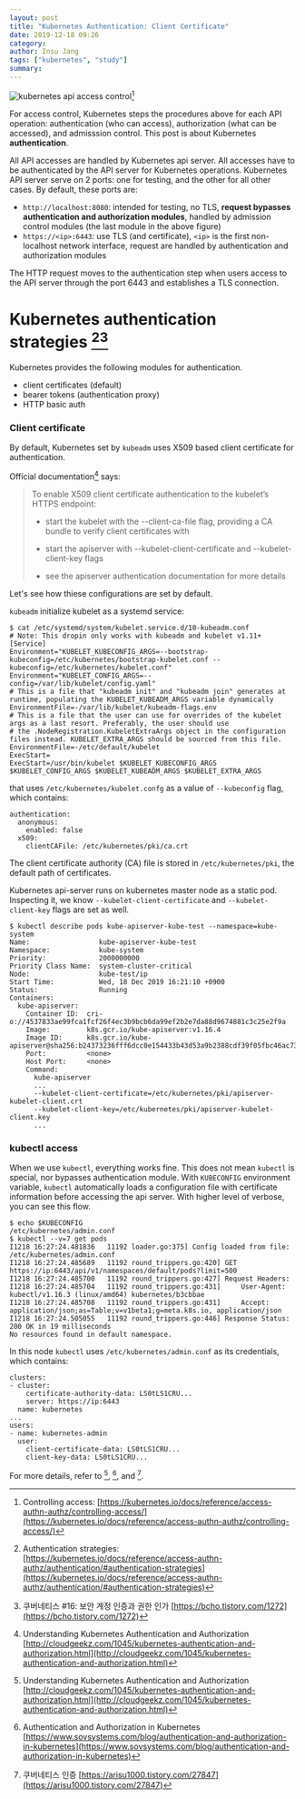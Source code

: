 ```yaml
---
layout: post
title: "Kubernetes Authentication: Client Certificate"
date: 2019-12-18 09:26
category: 
author: Insu Jang
tags: ["kubernetes", "study"]
summary: 
---
```


![kubernetes api access control](https://d33wubrfki0l68.cloudfront.net/673dbafd771491a080c02c6de3fdd41b09623c90/50100/images/docs/admin/access-control-overview.svg)[^1]

For access control, Kubernetes steps the procedures above for each API operation: authentication (who can access), authorization (what can be accessed), and admisssion control.
This post is about Kubernetes **authentication**.

All API accesses are handled by Kubernetes api server. All accesses have to be authenticated by the API server for Kubernetes operations.
Kubernetes API server serve on 2 ports: one for testing, and the other for all other cases.
By default, these ports are:

- `http://localhost:8080`: intended for testing, no TLS, **request bypasses authentication and authorization modules**, handled by admission control modules (the last module in the above figure)
- `https://<ip>:6443`: use TLS (and certificate), `<ip>` is the first non-localhost network interface, request are handled by authentication and authorization modules

The HTTP request moves to the authentication step when users access to the API server through the port 6443 and establishes a TLS connection.

# Kubernetes authentication strategies [^2][^3]

Kubernetes provides the following modules for authentication.

- client certificates (default)
- bearer tokens (authentication proxy)
- HTTP basic auth


### Client certificate

By default, Kubernetes set by `kubeadm` uses X509 based client certificate for authentication.

Official documentation[^5] says:

> To enable X509 client certificate authentication to the kubelet’s HTTPS endpoint:
>
> - start the kubelet with the --client-ca-file flag, providing a CA bundle to verify client certificates with
>
> - start the apiserver with --kubelet-client-certificate and --kubelet-client-key flags
>
> - see the apiserver authentication documentation for more details

Let's see how thiese configurations are set by default.

`kubeadm` initialize kubelet as a systemd service:

```
$ cat /etc/systemd/system/kubelet.service.d/10-kubeadm.conf 
# Note: This dropin only works with kubeadm and kubelet v1.11+
[Service]
Environment="KUBELET_KUBECONFIG_ARGS=--bootstrap-kubeconfig=/etc/kubernetes/bootstrap-kubelet.conf --kubeconfig=/etc/kubernetes/kubelet.conf"
Environment="KUBELET_CONFIG_ARGS=--config=/var/lib/kubelet/config.yaml"
# This is a file that "kubeadm init" and "kubeadm join" generates at runtime, populating the KUBELET_KUBEADM_ARGS variable dynamically
EnvironmentFile=-/var/lib/kubelet/kubeadm-flags.env
# This is a file that the user can use for overrides of the kubelet args as a last resort. Preferably, the user should use
# the .NodeRegistration.KubeletExtraArgs object in the configuration files instead. KUBELET_EXTRA_ARGS should be sourced from this file.
EnvironmentFile=-/etc/default/kubelet
ExecStart=
ExecStart=/usr/bin/kubelet $KUBELET_KUBECONFIG_ARGS $KUBELET_CONFIG_ARGS $KUBELET_KUBEADM_ARGS $KUBELET_EXTRA_ARGS
```
that uses `/etc/kubernetes/kubelet.confg` as a value of `--kubeconfig` flag, which contains:
```
authentication:
  anonymous:
    enabled: false
  x509:
    clientCAFile: /etc/kubernetes/pki/ca.crt
```

The client certificate authority (CA) file is stored in `/etc/kubernetes/pki`, the default path of certificates.

Kubernetes api-server runs on kubernetes master node as a static pod. Inspecting it, we know `--kubelet-client-certificate` and `--kubelet-client-key` flags are set as well.
```
$ kubectl describe pods kube-apiserver-kube-test --namespace=kube-system
Name:                 kube-apiserver-kube-test
Namespace:            kube-system
Priority:             2000000000
Priority Class Name:  system-cluster-critical
Node:                 kube-test/ip
Start Time:           Wed, 18 Dec 2019 16:21:10 +0900
Status:               Running
Containers:
  kube-apiserver:
    Container ID:  cri-o://4537833ae99fca1fcf26f4ec3b9bcb6da99ef2b2e7da88d9674881c3c25e2f9a
    Image:         k8s.gcr.io/kube-apiserver:v1.16.4
    Image ID:      k8s.gcr.io/kube-apiserver@sha256:b24373236fff6dcc0e154433b43d53a9b2388cdf39f05fbc46ac73082c9b05f9
    Port:          <none>
    Host Port:     <none>
    Command:
      kube-apiserver
      ...
      --kubelet-client-certificate=/etc/kubernetes/pki/apiserver-kubelet-client.crt
      --kubelet-client-key=/etc/kubernetes/pki/apiserver-kubelet-client.key
      ...
```

### kubectl access

When we use `kubectl`, everything works fine. This does not mean `kubectl` is special, nor bypasses authentication module.
With `KUBECONFIG` environment variable, `kubectl` automatically loads a configuration file with certificate information before accessing the api server.
With higher level of verbose, you can see this flow.

```
$ echo $KUBECONFIG
/etc/kubernetes/admin.conf
$ kubectl --v=7 get pods
I1218 16:27:24.481836   11192 loader.go:375] Config loaded from file:  /etc/kubernetes/admin.conf
I1218 16:27:24.485689   11192 round_trippers.go:420] GET https://ip:6443/api/v1/namespaces/default/pods?limit=500
I1218 16:27:24.485700   11192 round_trippers.go:427] Request Headers:
I1218 16:27:24.485704   11192 round_trippers.go:431]     User-Agent: kubectl/v1.16.3 (linux/amd64) kubernetes/b3cbbae
I1218 16:27:24.485708   11192 round_trippers.go:431]     Accept: application/json;as=Table;v=v1beta1;g=meta.k8s.io, application/json
I1218 16:27:24.505055   11192 round_trippers.go:446] Response Status: 200 OK in 19 milliseconds
No resources found in default namespace.
```
In this node `kubectl` uses `/etc/kubernetes/admin.conf` as its credentials, which contains:

```
clusters:
- cluster:
    certificate-authority-data: LS0tLS1CRU...
    server: https://ip:6443
  name: kubernetes
...
users:
- name: kubernetes-admin
  user:
    client-certificate-data: LS0tLS1CRU...
    client-key-data: LS0tLS1CRU...
```

For more details, refer to [^5], [^6], and [^7].

[^1]: Controlling access: [https://kubernetes.io/docs/reference/access-authn-authz/controlling-access/](https://kubernetes.io/docs/reference/access-authn-authz/controlling-access/)
[^2]: Authentication strategies: [https://kubernetes.io/docs/reference/access-authn-authz/authentication/#authentication-strategies](https://kubernetes.io/docs/reference/access-authn-authz/authentication/#authentication-strategies)
[^3]: 쿠버네티스 #16: 보안 계정 인증과 권한 인가 [https://bcho.tistory.com/1272](https://bcho.tistory.com/1272)
[^4]: Kubernetes PKI certificates [https://kubernetes.io/docs/setup/best-practices/certificates/](https://kubernetes.io/docs/setup/best-practices/certificates/)
[^5]: Understanding Kubernetes Authentication and Authorization [http://cloudgeekz.com/1045/kubernetes-authentication-and-authorization.html](http://cloudgeekz.com/1045/kubernetes-authentication-and-authorization.html)
[^6]: Authentication and Authorization in Kubernetes [https://www.sovsystems.com/blog/authentication-and-authorization-in-kubernetes](https://www.sovsystems.com/blog/authentication-and-authorization-in-kubernetes)
[^7]: 쿠버네티스 인증 [https://arisu1000.tistory.com/27847](https://arisu1000.tistory.com/27847)
